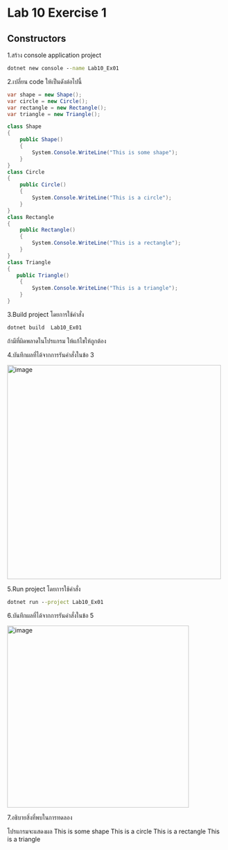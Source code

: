 # Lab 10 Exercise 1

## Constructors

1.สร้าง console application project

```cmd
dotnet new console --name Lab10_Ex01
```

2.เปลี่ยน code ให้เป็นดังต่อไปนี้

```cs
var shape = new Shape();
var circle = new Circle();
var rectangle = new Rectangle();
var triangle = new Triangle();

class Shape
{
    public Shape()
    {
        System.Console.WriteLine("This is some shape");
    }
}
class Circle
{
    public Circle()
    {
        System.Console.WriteLine("This is a circle");
    }
}
class Rectangle
{
    public Rectangle()
    {
        System.Console.WriteLine("This is a rectangle");
    }
}
class Triangle
{
   public Triangle()
    {
        System.Console.WriteLine("This is a triangle");
    }
}
```

3.Build project โดยการใช้คำสั่ง

```cmd
dotnet build  Lab10_Ex01
```

ถ้ามีที่ผิดพลาดในโปรแกรม ให้แก้ไขให้ถูกต้อง

4.บันทึกผลที่ได้จากการรันคำสั่งในข้อ 3

<img width="493" alt="image" src="https://github.com/chatladawongkanyon/03376836-OOP-2566-Lab-10/assets/144195963/32177165-7c54-4a16-811d-276312ee1f98">

5.Run project โดยการใช้คำสั่ง

```cmd
dotnet run --project Lab10_Ex01
```

6.บันทึกผลที่ได้จากการรันคำสั่งในข้อ 5

<img width="419" alt="image" src="https://github.com/chatladawongkanyon/03376836-OOP-2566-Lab-10/assets/144195963/27c11b14-fa06-4967-8507-f1a33f15c3d6">

7.อธิบายสิ่งที่พบในการทดลอง

โปรแกรมจะแสดงผล
This is some shape
This is a circle
This is a rectangle
This is a triangle
